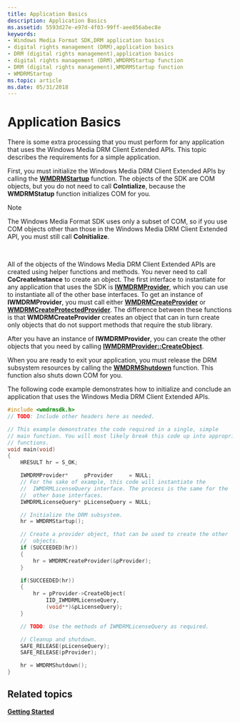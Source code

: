 ```yaml
---
title: Application Basics
description: Application Basics
ms.assetid: 5593d27e-e97d-4f03-99ff-aee856abec8e
keywords:
- Windows Media Format SDK,DRM application basics
- digital rights management (DRM),application basics
- DRM (digital rights management),application basics
- digital rights management (DRM),WMDRMStartup function
- DRM (digital rights management),WMDRMStartup function
- WMDRMStartup
ms.topic: article
ms.date: 05/31/2018
---
```


# Application Basics

There is some extra processing that you must perform for any application that uses the Windows Media DRM Client Extended APIs. This topic describes the requirements for a simple application.

First, you must initialize the Windows Media DRM Client Extended APIs by calling the [**WMDRMStartup**](wmdrmstartup.md) function. The objects of the SDK are COM objects, but you do not need to call **CoIntialize**, because the **WMDRMStatup** function initializes COM for you.

> [!Note]  
> The Windows Media Format SDK uses only a subset of COM, so if you use COM objects other than those in the Windows Media DRM Client Extended API, you must still call **CoInitialize**.

 

All of the objects of the Windows Media DRM Client Extended APIs are created using helper functions and methods. You never need to call **CoCreateInstance** to create an object. The first interface to instantiate for any application that uses the SDK is [**IWMDRMProvider**](iwmdrmprovider.md), which you can use to instantiate all of the other base interfaces. To get an instance of **IWMDRMProvider**, you must call either [**WMDRMCreateProvider**](wmdrmcreateprovider.md) or [**WMDRMCreateProtectedProvider**](wmdrmcreateprotectedprovider.md). The difference between these functions is that **WMDRMCreateProvider** creates an object that can in turn create only objects that do not support methods that require the stub library.

After you have an instance of **IWMDRMProvider**, you can create the other objects that you need by calling [**IWMDRMProvider::CreateObject**](iwmdrmprovider-createobject.md).

When you are ready to exit your application, you must release the DRM subsystem resources by calling the [**WMDRMShutdown**](wmdrmshutdown.md) function. This function also shuts down COM for you.

The following code example demonstrates how to initialize and conclude an application that uses the Windows Media DRM Client Extended APIs.


```C++
#include <wmdrmsdk.h>
// TODO: Include other headers here as needed.

// This example demonstrates the code required in a single, simple
// main function. You will most likely break this code up into appropriate
// functions.
void main(void)
{
    HRESULT hr = S_OK;

    IWMDRMProvider*     pProvider     = NULL;
    // For the sake of example, this code will instantiate the
    //  IWMDRMLicenseQuery interface. The process is the same for the
    //  other base interfaces.
    IWMDRMLicenseQuery* pLicenseQuery = NULL;

    // Initialize the DRM subsystem.
    hr = WMDRMStartup();

    // Create a provider object, that can be used to create the other
    //  objects.
    if (SUCCEEDED(hr))
    {
        hr = WMDRMCreateProvider(&pProvider);
    }

    if(SUCCEEDED(hr))
    {
        hr = pProvider->CreateObject(
            IID_IWMDRMLicenseQuery, 
            (void**)&pLicenseQuery);
    }

    // TODO: Use the methods of IWMDRMLicenseQuery as required.

    // Cleanup and shutdown.
    SAFE_RELEASE(pLicenseQuery);
    SAFE_RELEASE(pProvider);

    hr = WMDRMShutdown();
}
```



## Related topics

<dl> <dt>

[**Getting Started**](drm-getting-started.md)
</dt> </dl>

 

 




